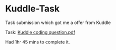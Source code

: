 # Kuddle-Task
Task submission which got me a offer from Kuddle

Task: [Kuddle coding question.pdf](https://github.com/prathameshbhalekar/Kuddle-Task/files/9265042/Kuddle.coding.question.pdf)

Had 1hr 45 mins to complete it.
